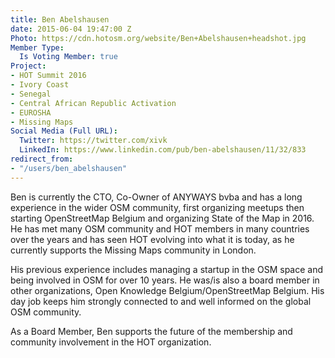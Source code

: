 ```yaml
---
title: Ben Abelshausen
date: 2015-06-04 19:47:00 Z
Photo: https://cdn.hotosm.org/website/Ben+Abelshausen+headshot.jpg
Member Type:
  Is Voting Member: true
Project:
- HOT Summit 2016
- Ivory Coast
- Senegal
- Central African Republic Activation
- EUROSHA
- Missing Maps
Social Media (Full URL):
  Twitter: https://twitter.com/xivk
  LinkedIn: https://www.linkedin.com/pub/ben-abelshausen/11/32/833
redirect_from:
- "/users/ben_abelshausen"
---
```


Ben is currently the CTO, Co-Owner of ANYWAYS bvba and has a long experience in the wider OSM community, first organizing meetups then starting OpenStreetMap Belgium and organizing State of the Map in 2016. He has met many OSM community and HOT members in many countries over the years and has seen HOT evolving into what it is today, as he currently supports the Missing Maps community in London.

His previous experience includes managing a startup in the OSM space and being involved in OSM for over 10 years. He was/is also a board member in other organizations, Open Knowledge Belgium/OpenStreetMap Belgium. His day job keeps him strongly connected to and well informed on the global OSM community.

As a Board Member, Ben supports the future of the membership and community involvement in the HOT organization.